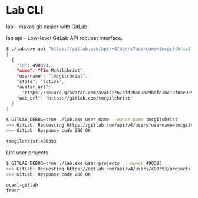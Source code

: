 Lab CLI
==========

lab - makes git easier with GitLab

lab api - Low-level GitLab API request interface.
```sh
$ ./lab.exe api "https://gitlab.com/api/v4/users?username=tmcgilchrist"
[
  {
    "id": 490393,
    "name": "Tim McGilchrist",
    "username": "tmcgilchrist",
    "state": "active",
    "avatar_url":
      "https://secure.gravatar.com/avatar/67afd2b4c98c9befd18c19f0ee9d94dc?s=80&d=identicon",
    "web_url": "https://gitlab.com/tmcgilchrist"
  }
]
```


```sh
$ GITLAB_DEBUG=true ./lab.exe user-name --owner-name tmcgilchrist
>>> GitLab: Requesting https://gitlab.com/api/v4/users?username=tmcgilchrist
>>> GitLab: Response code 200 OK

tmcgilchrist:490393
```

List user projects

```sh
$ GITLAB_DEBUG=true ./lab.exe user-projects  --owner 490393
>>> GitLab: Requesting https://gitlab.com/api/v4/users/490393/projects
>>> GitLab: Response code 200 OK

ocaml-gitlab
freer
```
